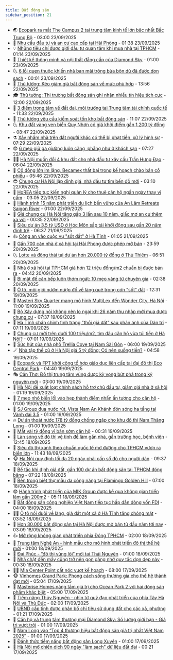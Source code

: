 ```yaml
---
title: Bất động sản
sidebar_position: 21
---
```


<!-- dantri-bat-dong-san:START -->
- 🌏 [Ecopark ra mắt The Campus 2 tại trung tâm kinh tế lớn bậc nhất Bắc Trung Bộ](https://dantri.com.vn/bat-dong-san/ecopark-ra-mat-the-campus-2-tai-trung-tam-kinh-te-lon-bac-nhat-bac-trung-bo-20250922224410246.htm) - 03:00 23/09/2025
- 👹 [Nhu cầu đầu tư và an cư cao cấp tại Hải Phòng](https://dantri.com.vn/bat-dong-san/nhu-cau-dau-tu-va-an-cu-cao-cap-tai-hai-phong-20250923083714779.htm) - 01:38 23/09/2025
- 💡 [Những tiêu chí được giới đầu tư quan tâm khi mua nhà tại TPHCM](https://dantri.com.vn/bat-dong-san/nhung-tieu-chi-duoc-gioi-dau-tu-quan-tam-khi-mua-nha-tai-tphcm-20250922211536042.htm) - 01:14 23/09/2025
- 🌋 [Thiết kế thông minh và nội thất đẳng cấp của Diamond Sky](https://dantri.com.vn/bat-dong-san/thiet-ke-thong-minh-va-noi-that-dang-cap-cua-diamond-sky-20250922101541087.htm) - 01:00 23/09/2025
- 🌜 [6 lỗi quen thuộc khiến nhà bạn mãi trông bừa bộn dù đã được dọn sạch](https://dantri.com.vn/bat-dong-san/6-loi-quen-thuoc-khien-nha-ban-mai-trong-bua-bon-du-da-duoc-don-sach-20250922234616520.htm) - 00:01 23/09/2025
- 💃 [Thủ tướng: Kéo giảm giá bất động sản về mức phù hợp](https://dantri.com.vn/bat-dong-san/thu-tuong-keo-giam-gia-bat-dong-san-ve-muc-phu-hop-20250922204103548.htm) - 13:56 22/09/2025
- 🎓 [Thủ tướng: Thị trường bất động sản ghi nhận nhiều tín hiệu tích cực](https://dantri.com.vn/bat-dong-san/thu-tuong-thi-truong-bat-dong-san-ghi-nhan-nhieu-tin-hieu-tich-cuc-20250922184852679.htm) - 12:00 22/09/2025
- 🌝 [3 điểm trọng tâm về đất đai, môi trường tại Trung tâm tài chính quốc tế](https://dantri.com.vn/bat-dong-san/3-diem-trong-tam-ve-dat-dai-moi-truong-tai-trung-tam-tai-chinh-quoc-te-20250922160444089.htm) - 11:33 22/09/2025
- 🧐 [Thủ tướng yêu cầu kiểm soát tồn kho bất động sản](https://dantri.com.vn/bat-dong-san/thu-tuong-yeu-cau-kiem-soat-ton-kho-bat-dong-san-20250922162220237.htm) - 11:07 22/09/2025
- 🌜 [Khu đất vàng ven biển Quy Nhơn có giá khởi điểm gần 1.200 tỷ đồng](https://dantri.com.vn/bat-dong-san/khu-dat-vang-ven-bien-quy-nhon-co-gia-khoi-diem-gan-1200-ty-dong-20250920154007297.htm) - 08:47 22/09/2025
- ⚗️ [Xây nhầm nhà trên đất người khác có thể bị phạt tiền, xử lý hình sự](https://dantri.com.vn/bat-dong-san/xay-nham-nha-tren-dat-nguoi-khac-co-the-bi-phat-tien-xu-ly-hinh-su-20250922141515565.htm) - 07:29 22/09/2025
- 😎 [6 mẹo giữ ga giường luôn căng, phẳng như ở khách sạn](https://dantri.com.vn/bat-dong-san/6-meo-giu-ga-giuong-luon-cang-phang-nhu-o-khach-san-20250921222358338.htm) - 07:27 22/09/2025
- 🧑‍🏫 [Hà Nội muốn đổi 4 khu đất cho nhà đầu tư xây cầu Trần Hưng Đạo](https://dantri.com.vn/bat-dong-san/ha-noi-muon-doi-4-khu-dat-cho-nha-dau-tu-xay-cau-tran-hung-dao-20250922124823437.htm) - 06:04 22/09/2025
- 💪 [Cổ đông lớn im lặng, Becamex thất bại trong kế hoạch chào bán cổ phiếu](https://dantri.com.vn/kinh-doanh/co-dong-lon-im-lang-becamex-that-bai-trong-ke-hoach-chao-ban-co-phieu-20250921125603826.htm) - 05:46 22/09/2025
- 😎 [Chung cư Hà Nội lập đỉnh giá, nhà đầu tư tìm bến đỗ mới](https://dantri.com.vn/bat-dong-san/chung-cu-ha-noi-lap-dinh-gia-nha-dau-tu-tim-ben-do-moi-20250922094829449.htm) - 03:10 22/09/2025
- 🧠 [HoREA tiếp tục kiến nghị quản lý cho thuê căn hộ ngắn ngày thay vì cấm](https://dantri.com.vn/bat-dong-san/horea-tiep-tuc-kien-nghi-quan-ly-cho-thue-can-ho-ngan-ngay-thay-vi-cam-20250922094009541.htm) - 03:05 22/09/2025
- 🧰 [Hành trình 15 năm phát triển du lịch bền vững của An Lâm Retreats Saigon River](https://dantri.com.vn/bat-dong-san/hanh-trinh-15-nam-phat-trien-du-lich-ben-vung-cua-an-lam-retreats-saigon-river-20250921191432436.htm) - 01:00 22/09/2025
- 🤩 [Giá chung cư Hà Nội tăng gấp 3 lần sau 10 năm, giấc mơ an cư thêm xa vời](https://dantri.com.vn/bat-dong-san/gia-chung-cu-ha-noi-tang-gap-3-lan-sau-10-nam-giac-mo-an-cu-them-xa-voi-20250922015611360.htm) - 00:35 22/09/2025
- 🦆 [Siêu dự án 3,5 tỷ USD ở Hóc Môn sắp tái khởi động sau gần 20 năm đình trệ](https://dantri.com.vn/bat-dong-san/sieu-du-an-35-ty-usd-o-hoc-mon-sap-tai-khoi-dong-sau-gan-20-nam-dinh-tre-20250918102921744.htm) - 06:37 21/09/2025
- 👍 [Công an vào cuộc vụ &quot;sốt đất&quot; ở Hà Tĩnh](https://dantri.com.vn/bat-dong-san/cong-an-vao-cuoc-vu-sot-dat-o-ha-tinh-20250920214440266.htm) - 01:05 21/09/2025
- 🙉 [Gần 700 căn nhà ở xã hội tại Hải Phòng được phép mở bán](https://dantri.com.vn/bat-dong-san/gan-700-can-nha-o-xa-hoi-tai-hai-phong-duoc-phep-mo-ban-20250921014003679.htm) - 23:59 20/09/2025
- 🌜 [Lotte và động thái tại dự án hơn 20.000 tỷ đồng ở Thủ Thiêm](https://dantri.com.vn/bat-dong-san/lotte-va-dong-thai-tai-du-an-hon-20000-ty-dong-o-thu-thiem-20250920112729930.htm) - 06:51 20/09/2025
- 🌋 [Nhà ở xã hội tại TPHCM giá hơn 12 triệu đồng/m2 chuẩn bị được bán ra](https://dantri.com.vn/bat-dong-san/nha-o-xa-hoi-tai-tphcm-gia-hon-12-trieu-dongm2-chuan-bi-duoc-ban-ra-20250920102236572.htm) - 04:42 20/09/2025
- 🥰 [Bí mật để căn bếp luôn thơm ngát: 10 mẹo vàng từ chuyên gia](https://dantri.com.vn/bat-dong-san/bi-mat-de-can-bep-luon-thom-ngat-10-meo-vang-tu-chuyen-gia-20250919105636124.htm) - 02:38 20/09/2025
- 💯 [Ô tô, môi giới nườm nượp đổ về làng quê trong cơn &quot;sốt&quot; đất](https://dantri.com.vn/bat-dong-san/o-to-moi-gioi-nuom-nuop-do-ve-lang-que-trong-con-sot-dat-20250919175402163.htm) - 12:31 19/09/2025
- 🤩 [Masteri Sky Quarter mang mô hình MultiLex đến Wonder City, Hà Nội](https://dantri.com.vn/bat-dong-san/masteri-sky-quarter-mang-mo-hinh-multilex-den-wonder-city-ha-noi-20250919174113158.htm) - 11:00 19/09/2025
- 💄 [Bộ Xây dựng nói không nên lo ngại khi 26 năm thu nhập mới mua được chung cư](https://dantri.com.vn/bat-dong-san/bo-xay-dung-noi-khong-nen-lo-ngai-khi-26-nam-thu-nhap-moi-mua-duoc-chung-cu-20250919142258012.htm) - 07:37 19/09/2025
- 🦍 [Hà Tĩnh chấn chỉnh tình trạng &quot;thổi giá đất&quot; sau phản ánh của Dân trí](https://dantri.com.vn/bat-dong-san/ha-tinh-chan-chinh-tinh-trang-thoi-gia-dat-sau-phan-anh-cua-dan-tri-20250919102157347.htm) - 07:11 19/09/2025
- 🎡 [Chung cư mới trên dưới 100 triệu/m2, tìm đâu căn hộ vừa túi tiền ở Hà Nội?](https://dantri.com.vn/bat-dong-san/chung-cu-moi-tren-duoi-100-trieum2-tim-dau-can-ho-vua-tui-tien-o-ha-noi-20250919031540592.htm) - 07:01 19/09/2025
- 🐎 [Sức hút của nhà phố Trellia Cove tại Nam Sài Gòn](https://dantri.com.vn/bat-dong-san/suc-hut-cua-nha-pho-trellia-cove-tai-nam-sai-gon-20250919094416729.htm) - 06:00 19/09/2025
- 🪄 [Nhà tập thể cũ ở Hà Nội giá 5 tỷ đồng: Có nên xuống tiền?](https://dantri.com.vn/bat-dong-san/nha-tap-the-cu-o-ha-noi-gia-5-ty-dong-co-nen-xuong-tien-20250919094311734.htm) - 04:58 19/09/2025
- 💼 [Ecopark và FPT khởi công tổ hợp giáo dục liên cấp tại đại đô thị Eco Central Park](https://dantri.com.vn/bat-dong-san/ecopark-va-fpt-khoi-cong-to-hop-giao-duc-lien-cap-tai-dai-do-thi-eco-central-park-20250919112246734.htm) - 04:40 19/09/2025
- 🎭 [Cần Thơ: Đô thị trung tâm vùng được kỳ vọng bứt phá trong kỷ nguyên mới](https://dantri.com.vn/bat-dong-san/can-tho-do-thi-trung-tam-vung-duoc-ky-vong-but-pha-trong-ky-nguyen-moi-20250919093508668.htm) - 03:00 19/09/2025
- 🐻 [Hà Nội đề xuất loạt chính sách hỗ trợ chủ đầu tư, giảm giá nhà ở xã hội](https://dantri.com.vn/bat-dong-san/ha-noi-de-xuat-loat-chinh-sach-ho-tro-chu-dau-tu-giam-gia-nha-o-xa-hoi-20250918163354133.htm) - 01:19 19/09/2025
- 💃 [7 mẹo nhỏ biến lối vào hẹp thành điểm nhấn ấn tượng cho căn hộ](https://dantri.com.vn/bat-dong-san/7-meo-nho-bien-loi-vao-hep-thanh-diem-nhan-an-tuong-cho-can-ho-20250911162325663.htm) - 01:00 19/09/2025
- 🦣 [SJ Group đua nước rút, Vista Nam An Khánh đón sóng hạ tầng tại Vành đai 3.5](https://dantri.com.vn/bat-dong-san/sj-group-dua-nuoc-rut-vista-nam-an-khanh-don-song-ha-tang-tai-vanh-dai-35-20250918213816723.htm) - 01:00 19/09/2025
- 🔥 [Dự án thoát nước 178 tỷ đồng chống ngập cho khu đô thị Nam Thăng Long](https://dantri.com.vn/bat-dong-san/du-an-thoat-nuoc-178-ty-dong-chong-ngap-cho-khu-do-thi-nam-thang-long-20250918212151061.htm) - 01:00 19/09/2025
- 🤩 [Mất vài tỷ đồng vì bán sớm căn hộ](https://dantri.com.vn/bat-dong-san/mat-vai-ty-dong-vi-ban-som-can-ho-20250919072023420.htm) - 00:31 19/09/2025
- 🥳 [Làn sóng về đô thị vệ tinh để làm gần nhà, gần trường học, bệnh viện](https://dantri.com.vn/bat-dong-san/lan-song-ve-do-thi-ve-tinh-de-lam-gan-nha-gan-truong-hoc-benh-vien-20250918182312368.htm) - 12:45 18/09/2025
- 🤗 [Siêu đô thị xanh theo chuẩn quốc tế mở đường cho TPHCM vươn ra biển lớn](https://dantri.com.vn/bat-dong-san/sieu-do-thi-xanh-theo-chuan-quoc-te-mo-duong-cho-tphcm-vuon-ra-bien-lon-20250918183714482.htm) - 11:43 18/09/2025
- 🐵 [Hà Nội quy định tối đa 20 ngày phải cấp sổ đỏ cho người dân](https://dantri.com.vn/bat-dong-san/ha-noi-quy-dinh-toi-da-20-ngay-phai-cap-so-do-cho-nguoi-dan-20250918161727023.htm) - 09:37 18/09/2025
- 🤖 [Bế tắc khi định giá đất, gần 100 dự án bất động sản tại TPHCM đóng băng](https://dantri.com.vn/bat-dong-san/be-tac-khi-dinh-gia-dat-gan-100-du-an-bat-dong-san-tai-tphcm-dong-bang-20250918123250466.htm) - 07:22 18/09/2025
- 👺 [Bên trong biệt thự mẫu đa công năng tại Flamingo Golden Hill](https://dantri.com.vn/bat-dong-san/ben-trong-biet-thu-mau-da-cong-nang-tai-flamingo-golden-hill-20250918120822939.htm) - 07:00 18/09/2025
- 😎 [Hành trình phát triển của MIK Group được kể qua không gian triển lãm gần 200m2](https://dantri.com.vn/bat-dong-san/hanh-trinh-phat-trien-cua-mik-group-duoc-ke-qua-khong-gian-trien-lam-gan-200m2-20250918114422769.htm) - 05:11 18/09/2025
- 🤠 [Bất động sản công nghiệp Việt Nam tiếp tục hấp dẫn dòng vốn FDI](https://dantri.com.vn/bat-dong-san/bat-dong-san-cong-nghiep-viet-nam-tiep-tuc-hap-dan-dong-von-fdi-20250918102617603.htm) - 04:00 18/09/2025
- 👨‍🏫 [Ô tô nối đuôi về làng, giá đất một xã ở Hà Tĩnh tăng chóng mặt](https://dantri.com.vn/bat-dong-san/o-to-noi-duoi-ve-lang-gia-dat-mot-xa-o-ha-tinh-tang-chong-mat-20250917100530596.htm) - 03:52 18/09/2025
- 🧰 [Hơn 30.000 bất động sản tại Hà Nội được mở bán từ đầu năm tới nay](https://dantri.com.vn/bat-dong-san/hon-30000-bat-dong-san-tai-ha-noi-duoc-mo-ban-tu-dau-nam-toi-nay-20250918082624029.htm) - 03:09 18/09/2025
- 👍 [Mở rộng không gian phát triển phía Đông TPHCM](https://dantri.com.vn/bat-dong-san/mo-rong-khong-gian-phat-trien-phia-dong-tphcm-20250922104250491.htm) - 02:00 18/09/2025
- 🌈 [Trung tâm Nghệ An - hình mẫu cho mô hình phát triển đô thị thế hệ mới](https://dantri.com.vn/bat-dong-san/trung-tam-nghe-an-hinh-mau-cho-mo-hinh-phat-trien-do-thi-the-he-moi-20250917230542003.htm) - 01:00 18/09/2025
- 🐲 [Đại Phúc - “đô thị vùng lõi” mới tại Thái Nguyên](https://dantri.com.vn/bat-dong-san/dai-phuc-do-thi-vung-loi-moi-tai-thai-nguyen-20250917135549373.htm) - 01:00 18/09/2025
- 💄 [Nhà chật đến mấy cũng trở nên gọn gàng nhờ quy tắc dọn dẹp này](https://dantri.com.vn/bat-dong-san/nha-chat-den-may-cung-tro-nen-gon-gang-nho-quy-tac-don-dep-nay-20250917140541672.htm) - 00:30 18/09/2025
- 👨‍🏫 [Mia Center Point cất nóc vượt kế hoạch](https://dantri.com.vn/bat-dong-san/mia-center-point-cat-noc-vuot-ke-hoach-20250917144331082.htm) - 08:00 17/09/2025
- 🐵 [Vinhomes Grand Park: Phong cách sống thương gia cho thế hệ thành đạt mới](https://dantri.com.vn/bat-dong-san/vinhomes-grand-park-phong-cach-song-thuong-gia-cho-the-he-thanh-dat-moi-20250917112202408.htm) - 05:04 17/09/2025
- 🎉 [Masterise Homes nâng tầm giá trị cho Ocean Park 2 với hai dòng sản phẩm khác biệt](https://dantri.com.vn/bat-dong-san/masterise-homes-nang-tam-gia-tri-cho-ocean-park-2-voi-hai-dong-san-pham-khac-biet-20250917111233258.htm) - 05:00 17/09/2025
- 💫 [Tiềm năng Thủy Nguyên - nhìn từ quỹ đạo phát triển của phía Tây Hà Nội và Thủ Đức](https://dantri.com.vn/bat-dong-san/tiem-nang-thuy-nguyen-nhin-tu-quy-dao-phat-trien-cua-phia-tay-ha-noi-va-thu-duc-20250913122849856.htm) - 02:00 17/09/2025
- 🦄 [UBND cấp tỉnh được phân bổ chỉ tiêu sử dụng đất cho các xã, phường](https://dantri.com.vn/bat-dong-san/ubnd-cap-tinh-duoc-phan-bo-chi-tieu-su-dung-dat-cho-cac-xa-phuong-20250917015409784.htm) - 01:21 17/09/2025
- 🌮 [Căn hộ và trung tâm thương mại Diamond Sky: Số lượng giới hạn - Giá trị vượt trội](https://dantri.com.vn/bat-dong-san/can-ho-va-trung-tam-thuong-mai-diamond-sky-so-luong-gioi-han-gia-tri-vuot-troi-20250916204110081.htm) - 01:00 17/09/2025
- 💯 [Nam Long vào “Top 4 thương hiệu bất động sản giá trị nhất Việt Nam 2025”](https://dantri.com.vn/bat-dong-san/nam-long-vao-top-4-thuong-hieu-bat-dong-san-gia-tri-nhat-viet-nam-2025-20250916202721783.htm) - 01:00 17/09/2025
- 🌊 [Đánh thức tiềm năng bất động sản Long Xuyên](https://dantri.com.vn/bat-dong-san/danh-thuc-tiem-nang-bat-dong-san-long-xuyen-20250916163015486.htm) - 01:00 17/09/2025
- 🤖 [Hà Nội mở chiến dịch 90 ngày &quot;làm sạch&quot; dữ liệu đất đai](https://dantri.com.vn/bat-dong-san/ha-noi-mo-chien-dich-90-ngay-lam-sach-du-lieu-dat-dai-20250917013611694.htm) - 00:21 17/09/2025<!-- dantri-bat-dong-san:END -->
